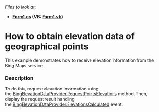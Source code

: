<!-- default file list -->
*Files to look at*:

* **[Form1.cs](./CS/BingElevationData/Form1.cs) (VB: [Form1.vb](./VB/BingElevationData/Form1.vb))**
<!-- default file list end -->
# How to obtain elevation data of geographical points


This example demonstrates how to receive elevation information from the Bing Maps service.


<h3>Description</h3>

To do this, request elevation information using the&nbsp;<a href="https://documentation.devexpress.com/#WindowsForms/DevExpressXtraMapBingElevationDataProvider_RequestPointsElevationstopic(ZsR7ew)">BingElevationDataProvider.RequestPointsElevations</a>&nbsp;method. Then, display the request result handling the<strong>&nbsp;</strong><a href="https://documentation.devexpress.com/#WindowsForms/DevExpressXtraMapBingElevationDataProvider_ElevationsCalculatedtopic">BingElevationDataProvider.ElevationsCalculated</a>&nbsp;event.

<br/>


